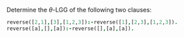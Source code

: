 Determine the $\theta$-LGG of the following two clauses:
```Prolog
reverse([2,1],[3],[1,2,3]):-reverse([1],[2,3],[1,2,3]).
reverse([a],[],[a]):-reverse([],[a],[a]).
```
